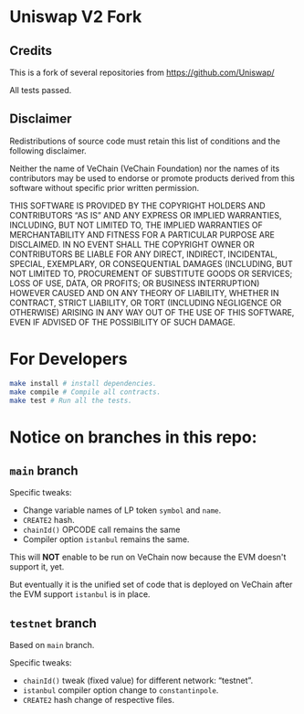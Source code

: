 # Uniswap V2 Fork

## Credits
This is a fork of several repositories from https://github.com/Uniswap/

All tests passed.

## Disclaimer
Redistributions of source code must retain this list of conditions and the following disclaimer.

Neither the name of VeChain (VeChain Foundation) nor the names of its contributors may be used to endorse or promote products derived from this software without specific prior written permission.

THIS SOFTWARE IS PROVIDED BY THE COPYRIGHT HOLDERS AND CONTRIBUTORS “AS IS” AND ANY EXPRESS OR IMPLIED WARRANTIES, INCLUDING, BUT NOT LIMITED TO, THE IMPLIED WARRANTIES OF MERCHANTABILITY AND FITNESS FOR A PARTICULAR PURPOSE ARE DISCLAIMED. IN NO EVENT SHALL THE COPYRIGHT OWNER OR CONTRIBUTORS BE LIABLE FOR ANY DIRECT, INDIRECT, INCIDENTAL, SPECIAL, EXEMPLARY, OR CONSEQUENTIAL DAMAGES (INCLUDING, BUT NOT LIMITED TO, PROCUREMENT OF SUBSTITUTE GOODS OR SERVICES; LOSS OF USE, DATA, OR PROFITS; OR BUSINESS INTERRUPTION) HOWEVER CAUSED AND ON ANY THEORY OF LIABILITY, WHETHER IN CONTRACT, STRICT LIABILITY, OR TORT (INCLUDING NEGLIGENCE OR OTHERWISE) ARISING IN ANY WAY OUT OF THE USE OF THIS SOFTWARE, EVEN IF ADVISED OF THE POSSIBILITY OF SUCH DAMAGE.

# For Developers
```bash
make install # install dependencies.
make compile # Compile all contracts.
make test # Run all the tests.
```

# Notice on branches in this repo:

## `main` branch

Specific tweaks:
- Change variable names of LP token `symbol` and `name`.
- `CREATE2` hash. 
- `chainId()` OPCODE call remains the same
- Compiler option `istanbul` remains the same.

This will **NOT** enable to be run on VeChain now because the EVM doesn't support it, yet.

But eventually it is the unified set of code that is deployed on VeChain after the EVM support `istanbul` is in place.

## `testnet` branch
Based on `main` branch.

Specific tweaks: 
- `chainId()` tweak (fixed value) for different network: “testnet”.
- `istanbul` compiler option change to `constantinpole`.
- `CREATE2` hash change of respective files.